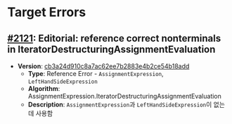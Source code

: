 # Target Errors

## [#2121](https://github.com/tc39/ecma262/pull/2121/files): Editorial: reference correct nonterminals in IteratorDestructuringAssignmentEvaluation

- **Version**: [cb3a24d910c8a7ac62ee7b2883e4b2ce54b18add](https://github.com/tc39/ecma262/pull/2121/commits/cb3a24d910c8a7ac62ee7b2883e4b2ce54b18add)
  - **Type**: Reference Error - `AssignmentExpression`, `LeftHandSideExpression`
  - **Algorithm**: AssignmentExpression.IteratorDestructuringAssignmentEvaluation
  - **Description**: `AssignmentExpression`과 `LeftHandSideExpression`이 없는데 사용함
